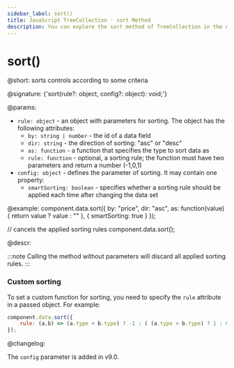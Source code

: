 ```yaml
---
sidebar_label: sort()
title: JavaScript TreeCollection - sort Method 
description: You can explore the sort method of TreeCollection in the documentation of the DHTMLX JavaScript UI library. Browse developer guides and API reference, try out code examples and live demos, and download a free 30-day evaluation version of DHTMLX Suite.
---
```


# sort()

@short: sorts controls according to some criteria

@signature: {'sort(rule?: object, config?: object): void;'}

@params:
- `rule: object` - an object with parameters for sorting. The object has the following attributes:
    - `by: string | number` - the id of a data field 
    - `dir: string` - the direction of sorting: "asc" or "desc"
    - `as: function` - a function that specifies the type to sort data as
    - `rule: function` - optional, a sorting rule; the function must have two parameters and return a number (-1,0,1)
- `config: object` - defines the parameter of sorting. It may contain one property:
    - `smartSorting: boolean` - specifies whether a sorting rule should be applied each time after changing the data set

@example:
component.data.sort({
    by: "price",
    dir: "asc",
    as: function(value){ 
        return value ? value : "" 
    },
    {
        smartSorting: true
    }
});

// cancels the applied sorting rules
component.data.sort();

@descr:

:::note 
Calling the method without parameters will discard all applied sorting rules.
:::

### Custom sorting

To set a custom function for sorting, you need to specify the `rule` attribute in a passed object. For example:

~~~jsx
component.data.sort({
    rule: (a,b) => (a.type < b.type) ? -1 : ( (a.type > b.type) ? 1 : 0 )
});
~~~

@changelog:

The `config` parameter is added in v9.0.
